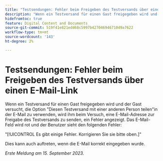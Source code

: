 ```yaml
---
title: "Testsendungen: Fehler beim Freigeben des Testversands über einen E-Mail-Link"
description: "Wenn ein Testversand für einen Gast freigegeben wird und dieser Gast versucht, die Option Testversand mit einer anderen Person teilen in der E-Mail zu verwenden, erhält er beim Versuch, eine E-Mail-Adresse zur Freigabe des Testversands zu senden, einen Fehler. Das E-Mail-Feld wird rot und der Benutzer sieht einen Fehler."
hidefromtoc: true
feature: Digital Content and Documents
source-git-commit: 519f41e821edd68c5997b427046946710d9a7622
workflow-type: tm+mt
source-wordcount: '143'
ht-degree: 2%

---
```



# Testsendungen: Fehler beim Freigeben des Testversands über einen E-Mail-Link

Wenn ein Testversand für einen Gast freigegeben wird und der Gast versucht, die Option &quot;Diesen Testversand mit einer anderen Person teilen&quot;in der E-Mail zu verwenden, wird ihm beim Versuch, eine E-Mail-Adresse zur Freigabe des Testversands zu senden, ein Fehler angezeigt. Das E-Mail-Feld wird rot und der Benutzer sieht den folgenden Fehler:

&quot;[!UICONTROL Es gibt einige Fehler. Korrigieren Sie sie bitte oben.]&quot;

Dies kann auch auftreten, wenn die E-Mail korrekt eingegeben wurde.

_Erste Meldung am 15. September 2023._
